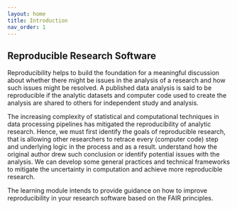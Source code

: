 ```yaml
---
layout: home
title: Introduction
nav_order: 1
---
```


## Reproducible Research Software

Reproducibility helps to build the foundation for a meaningful discussion about whether there might be issues in the analysis of a research and how such issues might be resolved. A published data analysis is said to be reproducible if the analytic datasets and computer code used to create the analysis are shared to others for independent study and analysis.  

The increasing complexity of statistical and computational techniques in data processing pipelines has mitigated the reproducibility of analytic research. Hence, we must first identify the goals of reproducible research, that is allowing other researchers to retrace every (computer code) step and underlying logic in the process and as a result. understand how the original author drew such conclusion or identify potential issues with the analysis. We can develop some general practices and technical frameworks to mitigate the uncertainty in computation and achieve more reproducible research.  

The learning module intends to provide guidance on how to improve reproducibility in your research software based on the FAIR principles.  
